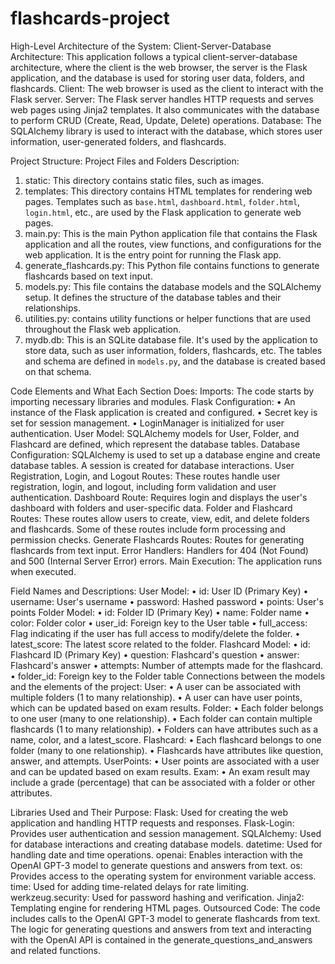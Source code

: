 # flashcards-project
High-Level Architecture of the System:
Client-Server-Database Architecture: This application follows a typical client-server-database architecture, where the client is the web browser, the server is the Flask application, and the database is used for storing user data, folders, and flashcards.
Client: The web browser is used as the client to interact with the Flask server.
Server: The Flask server handles HTTP requests and serves web pages using Jinja2 templates. It also communicates with the database to perform CRUD (Create, Read, Update, Delete) operations.
Database: The SQLAlchemy library is used to interact with the database, which stores user information, user-generated folders, and flashcards.

Project Structure:
Project Files and Folders Description:
1. static: This directory contains static files, such as images.
2. templates: This directory contains HTML templates for rendering web pages. Templates such as `base.html`, `dashboard.html`, `folder.html`, `login.html`, etc., are used by the Flask application to generate web pages.
3. main.py: This is the main Python application file that contains the Flask application and all the routes, view functions, and configurations for the web application. It is the entry point for running the Flask app.
4. generate_flashcards.py: This Python file contains functions to generate flashcards based on text input.
5. models.py: This file contains the database models and the SQLAlchemy setup. It defines the structure of the database tables and their relationships.
6. utilities.py: contains utility functions or helper functions that are used throughout the Flask web application.
7. mydb.db: This is an SQLite database file. It's used by the application to store data, such as user information, folders, flashcards, etc. The tables and schema are defined in `models.py`, and the database is created based on that schema.

Code Elements and What Each Section Does:
Imports: The code starts by importing necessary libraries and modules.
Flask Configuration:
•	An instance of the Flask application is created and configured.
•	Secret key is set for session management.
•	LoginManager is initialized for user authentication.
User Model: SQLAlchemy models for User, Folder, and Flashcard are defined, which represent the database tables.
Database Configuration:
SQLAlchemy is used to set up a database engine and create database tables.
A session is created for database interactions.
User Registration, Login, and Logout Routes: These routes handle user registration, login, and logout, including form validation and user authentication.
Dashboard Route: Requires login and displays the user's dashboard with folders and user-specific data.
Folder and Flashcard Routes: These routes allow users to create, view, edit, and delete folders and flashcards. Some of these routes include form processing and permission checks.
Generate Flashcards Routes: Routes for generating flashcards from text input.
Error Handlers: Handlers for 404 (Not Found) and 500 (Internal Server Error) errors.
Main Execution: The application runs when executed.

Field Names and Descriptions:
User Model:
•	id: User ID (Primary Key)
•	username: User's username
•	password: Hashed password
•	points: User's points
Folder Model:
•	id: Folder ID (Primary Key)
•	name: Folder name
•	color: Folder color
•	user_id: Foreign key to the User table
•	full_access: Flag indicating if the user has full access to modify/delete the folder.
•	latest_score: The latest score related to the folder.
Flashcard Model:
•	id: Flashcard ID (Primary Key)
•	question: Flashcard's question
•	answer: Flashcard's answer
•	attempts: Number of attempts made for the flashcard.
•	folder_id: Foreign key to the Folder table
Connections between the models and the elements of the project:
User:
•	A user can be associated with multiple folders (1 to many relationship).
•	A user can have user points, which can be updated based on exam results.
Folder:
•	Each folder belongs to one user (many to one relationship).
•	Each folder can contain multiple flashcards (1 to many relationship).
•	Folders can have attributes such as a name, color, and a latest_score.
Flashcard:
•	Each flashcard belongs to one folder (many to one relationship).
•	Flashcards have attributes like question, answer, and attempts.
UserPoints:
•	User points are associated with a user and can be updated based on exam results.
Exam:
•	An exam result may include a grade (percentage) that can be associated with a folder or other attributes.

Libraries Used and Their Purpose:
Flask: Used for creating the web application and handling HTTP requests and responses.
Flask-Login: Provides user authentication and session management.
SQLAlchemy: Used for database interactions and creating database models.
datetime: Used for handling date and time operations.
openai: Enables interaction with the OpenAI GPT-3 model to generate questions and answers from text.
os: Provides access to the operating system for environment variable access.
time: Used for adding time-related delays for rate limiting.
werkzeug.security: Used for password hashing and verification.
Jinja2: Templating engine for rendering HTML pages.
Outsourced Code:
The code includes calls to the OpenAI GPT-3 model to generate flashcards from text. The logic for generating questions and answers from text and interacting with the OpenAI API is contained in the generate_questions_and_answers and related functions.
